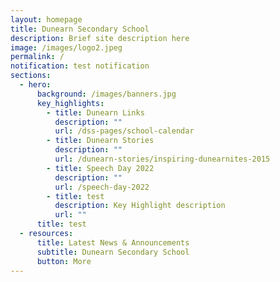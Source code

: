 ```yaml
---
layout: homepage
title: Dunearn Secondary School
description: Brief site description here
image: /images/logo2.jpeg
permalink: /
notification: test notification
sections:
  - hero:
      background: /images/banners.jpg
      key_highlights:
        - title: Dunearn Links
          description: ""
          url: /dss-pages/school-calendar
        - title: Dunearn Stories
          description: ""
          url: /dunearn-stories/inspiring-dunearnites-2015
        - title: Speech Day 2022
          description: ""
          url: /speech-day-2022
        - title: test
          description: Key Highlight description
          url: ""
      title: test
  - resources:
      title: Latest News & Announcements
      subtitle: Dunearn Secondary School
      button: More
---
```

